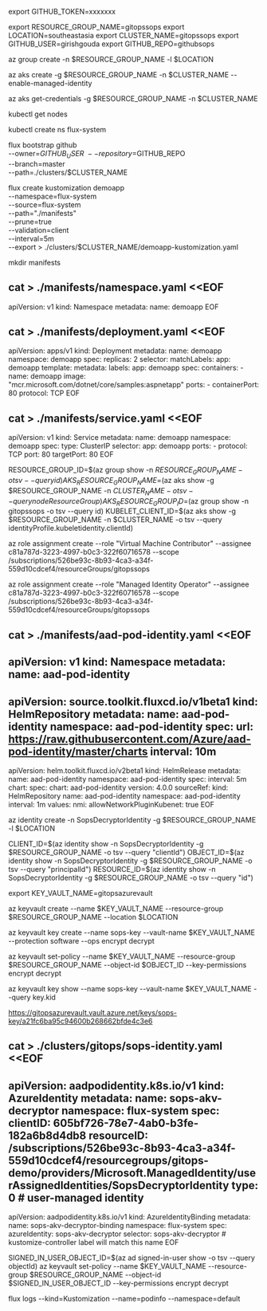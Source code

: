 export GITHUB_TOKEN=xxxxxxx

export RESOURCE_GROUP_NAME=gitopssops
export LOCATION=southeastasia
export CLUSTER_NAME=gitopssops
export GITHUB_USER=girishgouda
export GITHUB_REPO=githubsops

az group create -n $RESOURCE_GROUP_NAME -l $LOCATION

az aks create -g $RESOURCE_GROUP_NAME -n $CLUSTER_NAME --enable-managed-identity

az aks get-credentials -g $RESOURCE_GROUP_NAME -n $CLUSTER_NAME

kubectl get nodes

kubectl create ns flux-system


flux bootstrap github \
--owner=$GITHUB_USER \
--repository=$GITHUB_REPO \
--branch=master \
--path=./clusters/$CLUSTER_NAME

flux create kustomization demoapp \
  --namespace=flux-system \
  --source=flux-system \
  --path="./manifests" \
  --prune=true \
  --validation=client \
  --interval=5m \
  --export > ./clusters/$CLUSTER_NAME/demoapp-kustomization.yaml

  mkdir manifests

cat > ./manifests/namespace.yaml <<EOF
---
apiVersion: v1
kind: Namespace
metadata:
  name: demoapp
EOF

cat > ./manifests/deployment.yaml <<EOF
---
apiVersion: apps/v1
kind: Deployment
metadata:
  name: demoapp
  namespace: demoapp
spec:
  replicas: 2
  selector:
    matchLabels:
      app: demoapp
  template:
    metadata:
      labels:
        app: demoapp
    spec:
      containers:
        - name: demoapp
          image: "mcr.microsoft.com/dotnet/core/samples:aspnetapp"
          ports:
            - containerPort: 80
              protocol: TCP
EOF

cat > ./manifests/service.yaml <<EOF
---
apiVersion: v1
kind: Service
metadata:
  name: demoapp
  namespace: demoapp
spec:
  type: ClusterIP
  selector:
    app: demoapp
  ports:
    - protocol: TCP
      port: 80
      targetPort: 80
EOF


RESOURCE_GROUP_ID=$(az group show -n $RESOURCE_GROUP_NAME -o tsv --query id)
AKS_RESOURCE_GROUP_NAME=$(az aks show -g $RESOURCE_GROUP_NAME -n $CLUSTER_NAME -o tsv --query nodeResourceGroup)
AKS_RESOURCE_GROUP_ID=$(az group show -n gitopssops -o tsv --query id)
KUBELET_CLIENT_ID=$(az aks show -g $RESOURCE_GROUP_NAME -n $CLUSTER_NAME -o tsv --query identityProfile.kubeletidentity.clientId)

az role assignment create --role "Virtual Machine Contributor" --assignee c81a787d-3223-4997-b0c3-322f60716578 --scope /subscriptions/526be93c-8b93-4ca3-a34f-559d10cdcef4/resourceGroups/gitopssops

az role assignment create --role "Managed Identity Operator" --assignee c81a787d-3223-4997-b0c3-322f60716578 --scope /subscriptions/526be93c-8b93-4ca3-a34f-559d10cdcef4/resourceGroups/gitopssops

cat > ./manifests/aad-pod-identity.yaml <<EOF
---
apiVersion: v1
kind: Namespace
metadata:
  name: aad-pod-identity
---
apiVersion: source.toolkit.fluxcd.io/v1beta1
kind: HelmRepository
metadata:
  name: aad-pod-identity
  namespace: aad-pod-identity
spec:
  url: https://raw.githubusercontent.com/Azure/aad-pod-identity/master/charts
  interval: 10m
---
apiVersion: helm.toolkit.fluxcd.io/v2beta1
kind: HelmRelease
metadata:
  name: aad-pod-identity
  namespace: aad-pod-identity
spec:
  interval: 5m
  chart:
    spec:
      chart: aad-pod-identity
      version: 4.0.0
      sourceRef:
        kind: HelmRepository
        name: aad-pod-identity
        namespace: aad-pod-identity
      interval: 1m
  values:
    nmi:
      allowNetworkPluginKubenet: true
EOF


az identity create -n SopsDecryptorIdentity -g $RESOURCE_GROUP_NAME -l $LOCATION

CLIENT_ID=$(az identity show -n SopsDecryptorIdentity -g $RESOURCE_GROUP_NAME -o tsv --query "clientId")
OBJECT_ID=$(az identity show -n SopsDecryptorIdentity -g $RESOURCE_GROUP_NAME -o tsv --query "principalId")
RESOURCE_ID=$(az identity show -n SopsDecryptorIdentity -g $RESOURCE_GROUP_NAME -o tsv --query "id")

export KEY_VAULT_NAME=gitopsazurevault

az keyvault create --name $KEY_VAULT_NAME --resource-group $RESOURCE_GROUP_NAME --location $LOCATION

az keyvault key create --name sops-key --vault-name $KEY_VAULT_NAME --protection software --ops encrypt decrypt

az keyvault set-policy --name $KEY_VAULT_NAME --resource-group $RESOURCE_GROUP_NAME --object-id $OBJECT_ID --key-permissions encrypt decrypt​

az keyvault key show --name sops-key --vault-name $KEY_VAULT_NAME --query key.kid

https://gitopsazurevault.vault.azure.net/keys/sops-key/a21fc6ba95c94600b268662bfde4c3e6

cat > ./clusters/gitops/sops-identity.yaml <<EOF
---
apiVersion: aadpodidentity.k8s.io/v1
kind: AzureIdentity
metadata:
  name: sops-akv-decryptor
  namespace: flux-system
spec:
  clientID: 605bf726-78e7-4ab0-b3fe-182a6b8d4db8
  resourceID: /subscriptions/526be93c-8b93-4ca3-a34f-559d10cdcef4/resourcegroups/gitops-demo/providers/Microsoft.ManagedIdentity/userAssignedIdentities/SopsDecryptorIdentity
  type: 0 # user-managed identity
---
apiVersion: aadpodidentity.k8s.io/v1
kind: AzureIdentityBinding
metadata:
  name: sops-akv-decryptor-binding
  namespace: flux-system
spec:
  azureIdentity: sops-akv-decryptor
  selector: sops-akv-decryptor  # kustomize-controller label will match this name
EOF​


SIGNED_IN_USER_OBJECT_ID=$(az ad signed-in-user show -o tsv --query objectId)
az keyvault set-policy --name $KEY_VAULT_NAME --resource-group $RESOURCE_GROUP_NAME --object-id $SIGNED_IN_USER_OBJECT_ID --key-permissions encrypt decrypt


 flux logs --kind=Kustomization --name=podinfo --namespace=default